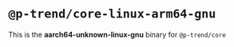 # `@p-trend/core-linux-arm64-gnu`

This is the **aarch64-unknown-linux-gnu** binary for `@p-trend/core`
